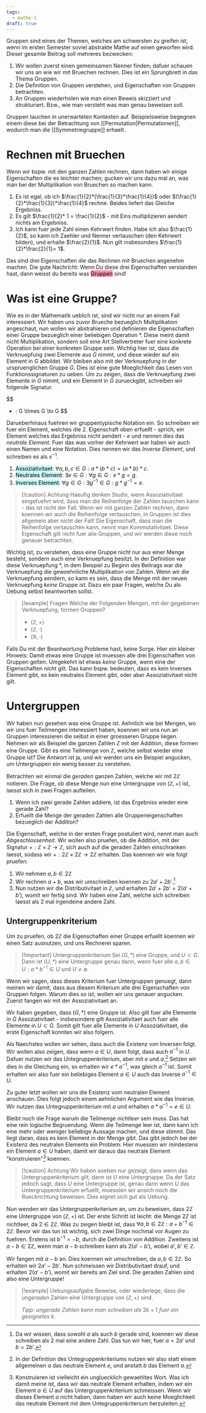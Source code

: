 ```yaml
---
tags:
  - mathe-1
draft: true
---
```


Gruppen sind eines der Themen, welches am schwersten zu greifen ist, wenn im ersten Semester soviel abstrakte Mathe auf einen geworfen wird. Dieser gesamte Beitrag soll mehreres bezwecken:
1. Wir wollen zuerst einen gemeinsamen Nenner finden; dafuer schauen wir uns an wie wir mit Bruechen rechnen. Dies ist ein Sprungbrett in das Thema Gruppen.
2. Die Definition von Gruppen verstehen, und Eigenschaften von Gruppen betrachten.
3. An Gruppen wiederholen wie man einen Beweis skizziert und strukturiert. Bzw., wie man versteht was man genau beweisen soll.

Gruppen tauchen in unerwarteten Kontexten auf. Beispielsweise begegnen einem diese bei der Betrachtung von [[Permutation|Permutationen]], wodurch man die [[Symmetriegruppe]] erhaelt.

# Rechnen mit Bruechen

Wenn wir bspw. mit den ganzen Zahlen rechnen, dann haben wir einige Eigenschaften die es leichter machen; gucken wir uns dazu mal an, was man bei der Multiplikation von Bruechen so machen kann.

1. Es ist egal, ob ich $\frac{1}{2}*(\frac{1}{3}*\frac{1}{4})$ oder $(\frac{1}{2}*\frac{1}{3})*\frac{1}{4}$ rechne. Beides liefert das Gleiche Ergebniss.
2. Es gilt $\frac{1}{2}* 1 = \frac{1}{2}$ - mit Eins multiplizieren aendert nichts am Ergebniss.
3. Ich kann fuer jede Zahl einen Kehrwert finden. Habe ich also $\frac{1}{2}$, so kann ich Zaehler und Nenner vertauschen (den Kehrwert bilden), und erhalte $\frac{2}{1}$. Nun gilt insbesonders $\frac{1}{2}*\frac{2}{1}= 1$.

Das sind drei Eigenschaften die das Rechnen mit Bruechen angenehm machen. Die gute Nachricht: Wenn Du diese drei Eigenschaften verstanden hast, dann weisst du bereits was <mark style="background: #FF5582A6;">Gruppen</mark> sind!

# Was ist eine Gruppe?

Wie es in der Mathematik ueblich ist, sind wir nicht nur an einem Fall interessiert. Wir haben uns zuvor Brueche bezueglich Multiplikation angeschaut, nun wollen wir abstrahieren und definieren die Eigenschaften einer Gruppe bezueglich einer beliebigen Operation $*$. Diese meint damit nicht Multiplikation, sondern soll eine Art Stellvertreter fuer eine konkrete Operation bei einer konkreten Gruppe sein.
Wichtig hier ist, dass die Verknuepfung zwei Elemente aus $G$ nimmt, und diese wieder auf ein Element in $G$ abbildet. Wir bleiben also mit der Verknuepfung in der urspruenglichen Gruppe $G$. Dies ist eine gute Moeglichkeit das Lesen von Funktionssignaturen zu ueben. Um zu zeigen, dass die Verknuepfung zwei Elemente in $G$ nimmt, und ein Element in $G$ zurueckgibt, schreiben wir folgende Signatur.

$$
* : G \times G \to G
$$

Darueberhinaus fuehren wir gruppentypische Notation ein. So schreiben wir fuer ein Element, welches die 2. Eigenschaft oben erfuellt - sprich, ein Element welches das Ergebniss nicht aendert - $e$ und nennen dies das *neutrale Element*. Fuer das was vorher der Kehrwert war haben wir auch einen Namen und eine Notation. Dies nennen wir das *Inverse Element*, und schreiben es als $x^{-1}$. 

1. <mark style="background: #ABF7F7A6;">Assoziativitaet</mark>: $\forall a,b,c \in G : a * (b * c) = (a * b) * c$.
2. <mark style="background: #ABF7F7A6;">Neutrales Element</mark>: $\exists e \in G : \forall g \in G : e * g = g$. 
3. <mark style="background: #ABF7F7A6;">Inverses Element</mark>: $\forall g \in G : \exists g^{-1} \in G : g * g^{-1} = e$.

>[!caution] Achtung
>Haeufig denken Studis, wenn Assoziativitaet eingefuehrt wird, dass man die Reihenfolge der Zahlen tauschen kann - das ist nicht der Fall. Wenn wir mit ganzen Zahlen rechnen, dann koennen wir auch die Reihenfolge vertauschen, in Gruppen ist dies allgemein aber nicht der Fall!
>Die Eigenschaft, dass man die Reihenfolge vertauschen kann, nennt man Kommutativitaet. Diese Eigenschaft gilt nicht fuer alle Gruppen, und wir werden diese noch genauer betrachten.

Wichtig ist, zu verstehen, dass eine Gruppe nicht nur aus einer Menge besteht, sondern auch eine Verknuepfung besitzt. In der Definition war diese Verknuepfung $*$, in dem Beispiel zu Beginn des Beitrags war die Verknuepfung die gewoehnliche Multiplikation von Zahlen. 
Wenn wir die Verknuepfung aendern, so kann es sein, dass die Menge mit der neuen Verknuepfung *keine* Gruppe ist. Dazu ein paar Fragen, welche Du als Uebung selbst beantworten sollst.

> [!example] Fragen
> Welche der Folgenden Mengen, mit der gegebenen Verknuepfung, formen Gruppen?
> - $(\mathbb{Z}, +)$
> - $(\mathbb{Z}, \cdot)$
> - $(\mathbb{R}, \cdot)$

Falls Du mit der Beantwortung Probleme hast, keine Sorge. Hier ein kleiner Hinweis: Damit etwas eine Gruppe ist muessen alle drei Eigenschaften von Gruppen gelten. Umgekehrt ist etwas *keine* Gruppe, wenn eine der Eigenschaften *nicht* gilt. Das kann bspw. bedeuten, dass es kein Inverses Element gibt, es kein neutrales Element gibt, oder aber Assoziativitaet nicht gilt. 


# Untergruppen

Wir haben nun gesehen was eine Gruppe ist. Aehnlich wie bei Mengen, wo wir uns fuer Teilmengen interessiert haben, koennen wir uns nun an Gruppen interessieren die selbst in einer groesseren Gruppe liegen. Nehmen wir als Beispiel die ganzen Zahlen $\mathbb{Z}$ mit der Addition, diese formen eine Gruppe. Gibt es eine Teilmenge von $\mathbb{Z}$, welche selbst wieder eine Gruppe ist? Die Antwort ist ja, und wir werden uns ein Beispiel angucken, um Untergruppen ein wenig besser zu verstehen.

Betrachten wir einmal die *geraden* ganzen Zahlen, welche wir mit $2\mathbb{Z}$ notieren. Die Frage, ob diese Menge nun eine Untergruppe von $(\mathbb{Z}, +)$ ist, laesst sich in zwei Fragen aufteilen. 
1. Wenn ich zwei gerade Zahlen addiere, ist das Ergebniss wieder eine gerade Zahl?
2. Erfuellt die Menge der geraden Zahlen alle Gruppeneigenschaften bezueglich der Addition?

Die Eigenschaft, welche in der ersten Frage postuliert wird, nennt man auch *Abgeschlossenheit*. Wir wollen also pruefen, ob die Addition, mit der Signatur $+ : \mathbb{Z} \times \mathbb{Z} \to \mathbb{Z}$, sich auch auf die geraden Zahlen einschranken laesst, sodass wir $+ : 2\mathbb{Z} \times 2\mathbb{Z} \to 2\mathbb{Z}$ erhalten.
Das koennen wir wie folgt pruefen: 
1. Wir nehmen $a, b \in 2 \mathbb{Z}$
2. Wir rechnen $a + b$, was wir umschreiben koennen zu $2a' + 2b'$.[^1] 
3. Nun nutzen wir die Distributivitaet in $\mathbb{Z}$, und erhalten $2a'+2b' = 2(a' + b')$, womit wir fertig sind. Wir haben eine Zahl, welche sich schreiben laesst als $2$ mal irgendeine andere Zahl.

## Untergruppenkriterium

Um zu pruefen, ob $2\mathbb{Z}$ die Eigenschaften einer Gruppe erfuellt koennen wir einen Satz ausnutzen, und uns Rechnerei sparen.


> [!important] Untergruppenkriterium
> Sei $(G, *)$ eine Gruppe, und $U \subset G$. Dann ist $(U, *)$ eine Untergruppe genau dann, wenn fuer alle $a, b \in U : a*b^{-1} \in U$ und $U \neq \emptyset$.

Wenn wir sagen, dass dieses Kriterium fuer Untergruppen genuegt, dann meinen wir damit, dass aus diesem Kriterium alle drei Eigenschaften von Gruppen folgen. Warum dies so ist, wollen wir uns genauer angucken. Zuerst fangen wir mit der Assoziativitaet an.

Wir haben gegeben, dass $(G, *)$ eine Gruppe ist. Also gilt fuer alle Elemente in $G$ Assoziativitaet - insbesondere gilt Assoziativitaet auch fuer alle Elemente in $U \subset G$. Somit gilt fuer alle Elemente in $U$ Assoziativitaet, die erste Eigenschaft konnten wir also folgern.

Als Naechstes wollen wir sehen, dass auch die Existenz von Inversen folgt. Wir wollen also zeigen, dass wenn $a \in U$, dann folgt, dass auch $a^{-1}$ in $U$. Dafuer nutzen wir das Untegruppenkriterium, aber mit $e$ und $a$.[^2] Setzen wir dies in die Gleichung ein, so erhalten wir $e * a^{-1}$, was gleich $a^{-1}$ ist. Somit erhalten wir also fuer ein beliebiges Element $a \in U$ auch das Inverse $a^{-1} \in U$.

Zu guter letzt wollen wir uns die Existenz vom neutralen Element anschauen. Dies folgt jedoch einem aehnlichen Argument wie das Inverse. Wir nutzen das Untegruppenkriterium mit $a$ und erhalten $a * a^{-1} = e \in U$.

Bleibt noch die Frage warum die Teilmenge *nichtleer* sein muss. Das hat eine rein logische Begruendung. Wenn die Teilmenge leer ist, dann kann ich eine mehr oder weniger beliebige Aussage machen, und diese stimmt. Das liegt daran, dass es kein Element in der Menge gibt. Das gibt jedoch bei der Existenz des neutralen Elements ein Problem: Hier muessen wir mindestens ein Element $a \in U$ haben, damit wir daraus das neutrale Element "konstruieren"[^3] koennen.


> [!caution] Achtung
> Wir haben soeben nur gezeigt, dass wenn das Untergruppenkriterium gilt, dann ist $U$ eine Untergruppe. Da der Satz jedoch sagt, dass $U$ eine Untergruppe ist, genau dann wenn $U$ das Untergruppenkriterium erfuellt, muessten wir ansich noch die Rueckrichtung beweisen. Dies eignet sich gut als Uebung.

Nun wenden wir das Untergruppenkriterium an, um zu beweisen, dass $2\mathbb{Z}$ eine Untergruppe von $(\mathbb{Z}, +)$ ist. Der erste Schritt ist leicht: die Menge $2\mathbb{Z}$ ist nichtleer, da $2 \in 2\mathbb{Z}$. Was zu zeigen bleibt ist, dass $\forall a,b \in 2\mathbb{Z} : a+b^{-1} \in 2\mathbb{Z}$. Bevor wir das tun ist wichtig, sich zwei Dinge nochmal vor Augen zu fuehren. Erstens ist $b^{-1} = -b$, durch die Definition von Addition. Zweitens ist $a - b \in 2\mathbb{Z}$, wenn man $a-b$ schreiben kann als $2(a' - b')$, wobei $a', b' \in \mathbb{Z}$.

Wir fangen mit $a-b$ an. Dies koennen wir umschreiben, da $a, b \in 2\mathbb{Z}$. So erhalten wir $2a' - 2b'$. Nun schmeissen wir Distributivitaet drauf, und erhalten $2(a' - b')$, womit wir bereits am Ziel sind. Die geraden Zahlen sind also eine Untergruppe!


> [!example] Uebungsaufgabe
> Beweise, oder wiederlege, dass die *ungeraden* Zahlen eine Untergruppe von $(\mathbb{Z}, +)$ sind. 
>
> *Tipp: ungerade Zahlen kann man schreiben als* $2k + 1$ *fuer ein geeignetes k*.




[^1]: Da wir wissen, dass sowohl $a$ als auch $b$ gerade sind, koennen wir diese schreiben als $2$ mal eine andere Zahl. Das tun wir hier, fuer $a = 2a'$ und $b = 2b'$.
[^2]: In der Definition des Untegruppenkriteriums nutzen wir also statt einem allgemeinen $a$ das neutrale Element $e$, und anstatt $b$ das Element $a$.
[^3]: Konstruieren ist vielleicht ein ungluecklich gewaehltes Wort. Was ich damit meine ist, dass wir das neutrale Element erhalten, indem wir ein Element $a \in U$ auf das Untergruppenkriterium schmeissen. Wenn wir dieses Element $a$ nicht haben, dann haben wir auch keine Moeglichkeit das neutrale Element mit dem Untegruppenkriterium herzuleiten.